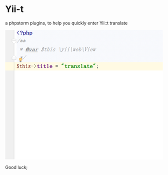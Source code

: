 # Yii-t
a phpstorm plugins, to help you quickly enter  Yii::t translate

![yiit](yiit.gif)

Good luck;
